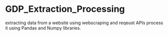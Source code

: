 # GDP_Extraction_Processing
extracting data from a website using webscraping and reqeust APIs process it using Pandas and Numpy libraries.
